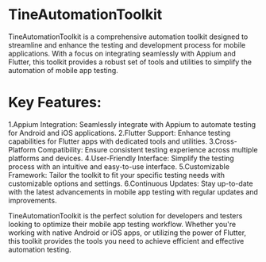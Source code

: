 # TineAutomationToolkit
TineAutomationToolkit is a comprehensive automation toolkit designed to streamline and enhance the testing and development process for mobile applications. With a focus on integrating seamlessly with Appium and Flutter, this toolkit provides a robust set of tools and utilities to simplify the automation of mobile app testing.

# Key Features:

1.Appium Integration: Seamlessly integrate with Appium to automate testing for Android and iOS applications.<space><space>
2.Flutter Support: Enhance testing capabilities for Flutter apps with dedicated tools and utilities.<space><space>
3.Cross-Platform Compatibility: Ensure consistent testing experience across multiple platforms and devices.<space><space>
4.User-Friendly Interface: Simplify the testing process with an intuitive and easy-to-use interface.<space><space>
5.Customizable Framework: Tailor the toolkit to fit your specific testing needs with customizable options and settings.<space><space>
6.Continuous Updates: Stay up-to-date with the latest advancements in mobile app testing with regular updates and improvements.<space><space>


TineAutomationToolkit is the perfect solution for developers and testers looking to optimize their mobile app testing workflow. Whether you're working with native Android or iOS apps, or utilizing the power of Flutter, this toolkit provides the tools you need to achieve efficient and effective automation testing.
